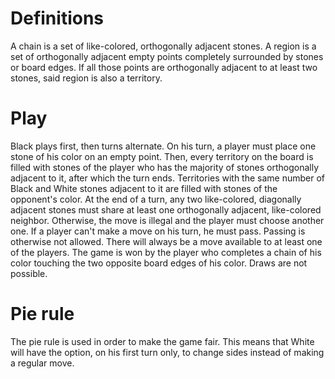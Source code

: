 # Definitions
A chain is a set of like-colored, orthogonally adjacent stones.
A region is a set of orthogonally adjacent empty points completely surrounded by stones or board edges. If all those points are orthogonally adjacent to at least two stones, said region is also a territory.
# Play
Black plays first, then turns alternate. On his turn, a player must place one stone of his color on an empty point.
Then, every territory on the board is filled with stones of the player who has the majority of stones orthogonally adjacent to it, after which the turn ends. Territories with the same number of Black and White stones adjacent to it are filled with stones of the opponent's color.
At the end of a turn, any two like-colored, diagonally adjacent stones must share at least one orthogonally adjacent, like-colored neighbor. Otherwise, the move is illegal and the player must choose another one.
If a player can't make a move on his turn, he must pass. Passing is otherwise not allowed. There will always be a move available to at least one of the players.
The game is won by the player who completes a chain of his color touching the two opposite board edges of his color. Draws are not possible.
# Pie rule
The pie rule is used in order to make the game fair. This means that White will have the option, on his first turn only, to change sides instead of making a regular move.